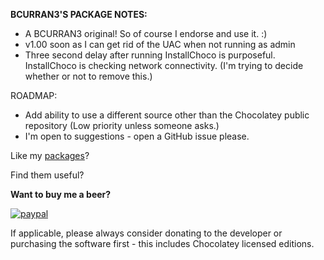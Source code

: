 **BCURRAN3'S PACKAGE NOTES:**

* A BCURRAN3 original! So of course I endorse and use it. :)
* v1.00 soon as I can get rid of the UAC when not running as admin
* Three second delay after running InstallChoco is purposeful. InstallChoco is checking network connectivity. (I'm trying to decide whether or not to remove this.)


ROADMAP:
* Add ability to use a different source other than the Chocolatey public repository (Low priority unless someone asks.)
* I'm open to suggestions - open a GitHub issue please.

Like my [packages](https://chocolatey.org/profiles/bcurran3)? 

Find them useful?

**Want to buy me a beer?**

[![paypal](https://www.paypalobjects.com/en_US/i/btn/btn_donateCC_LG.gif)](https://www.paypal.com/cgi-bin/webscr?cmd=_s-xclick&hosted_button_id=4ECL3UCG5CGB6)

If applicable, please always consider donating to the developer or purchasing the software first - this includes Chocolatey licensed editions. 


